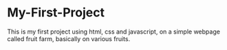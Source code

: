 # My-First-Project
This is my first project using html, css and javascript, on a simple webpage called fruit farm, basically on various fruits.
